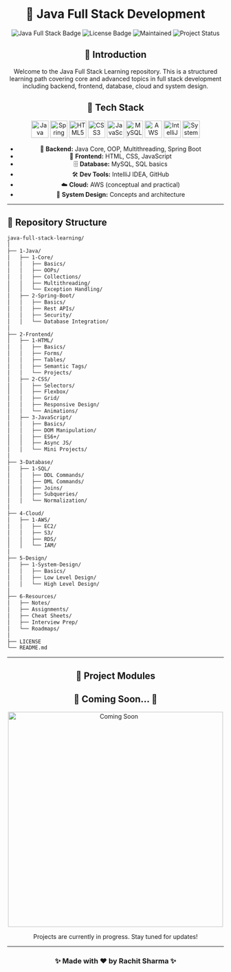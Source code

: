 <h1 align="center">🚀 Java Full Stack Development</h1>

<p align="center">
  <img src="https://img.shields.io/badge/Java-Full%20Stack-blue" alt="Java Full Stack Badge">
  <img src="https://img.shields.io/badge/License-MIT-green.svg" alt="License Badge">
  <img src="https://img.shields.io/badge/Maintained-Yes-brightgreen" alt="Maintained">
  <img src="https://img.shields.io/badge/Status-Active-brightgreen" alt="Project Status">
</p>

 <h2 align="center"> 📖 Introduction </h2>
<p align="center">
Welcome to the Java Full Stack Learning repository. This is a structured learning path covering core and advanced topics in full stack development including backend, frontend, database, cloud and system design.
</p>

 <h2 align="center"> 🧰 Tech Stack </h2>
<p align="center">
  <img src="https://cdn.jsdelivr.net/gh/devicons/devicon/icons/java/java-original.svg" alt="Java" width="40" height="40"/>
  <img src="https://cdn.jsdelivr.net/gh/devicons/devicon/icons/spring/spring-original.svg" alt="Spring Boot" width="40" height="40"/>
  <img src="https://cdn.jsdelivr.net/gh/devicons/devicon/icons/html5/html5-original.svg" alt="HTML5" width="40" height="40"/>
  <img src="https://cdn.jsdelivr.net/gh/devicons/devicon/icons/css3/css3-original.svg" alt="CSS3" width="40" height="40"/>
  <img src="https://cdn.jsdelivr.net/gh/devicons/devicon/icons/javascript/javascript-original.svg" alt="JavaScript" width="40" height="40"/>
  <img src="https://cdn.jsdelivr.net/gh/devicons/devicon/icons/mysql/mysql-original.svg" alt="MySQL" width="40" height="40"/>
  <img src="https://img.icons8.com/color/48/000000/amazon-web-services.png" alt="AWS" width="40" height="40"/>
  <img src="https://cdn.jsdelivr.net/gh/devicons/devicon/icons/intellij/intellij-original.svg" alt="IntelliJ IDEA" width="40" height="40"/>
  <img src="https://cdn-icons-png.flaticon.com/512/1234/1234609.png" alt="System Design" width="40" height="40"/>
</p>

<div align="center">
  <ul>
    <li>🔧 <strong>Backend:</strong> Java Core, OOP, Multithreading, Spring Boot</li>
    <li>🎨 <strong>Frontend:</strong> HTML, CSS, JavaScript</li>
    <li>🗄️ <strong>Database:</strong> MySQL, SQL basics</li>
    <li>🛠️ <strong>Dev Tools:</strong> IntelliJ IDEA, GitHub</li>
    <li>☁️ <strong>Cloud:</strong> AWS (conceptual and practical)</li>
    <li>🧠 <strong>System Design:</strong> Concepts and architecture</li>
  </ul>
</div>


---

<h2> 📁 Repository Structure </h2>

```bash
java-full-stack-learning/
│
├── 1-Java/
│   ├── 1-Core/
│   │   ├── Basics/
│   │   ├── OOPs/
│   │   ├── Collections/
│   │   ├── Multithreading/
│   │   └── Exception Handling/
│   ├── 2-Spring-Boot/
│   │   ├── Basics/
│   │   ├── Rest APIs/
│   │   ├── Security/
│   │   └── Database Integration/
│
├── 2-Frontend/
│   ├── 1-HTML/
│   │   ├── Basics/
│   │   ├── Forms/
│   │   ├── Tables/
│   │   ├── Semantic Tags/
│   │   └── Projects/
│   ├── 2-CSS/
│   │   ├── Selectors/
│   │   ├── Flexbox/
│   │   ├── Grid/
│   │   ├── Responsive Design/
│   │   └── Animations/
│   ├── 3-JavaScript/
│   │   ├── Basics/
│   │   ├── DOM Manipulation/
│   │   ├── ES6+/
│   │   ├── Async JS/
│   │   └── Mini Projects/
│
├── 3-Database/
│   ├── 1-SQL/
│   │   ├── DDL Commands/
│   │   ├── DML Commands/
│   │   ├── Joins/
│   │   ├── Subqueries/
│   │   └── Normalization/
│
├── 4-Cloud/
│   ├── 1-AWS/
│   │   ├── EC2/
│   │   ├── S3/
│   │   ├── RDS/
│   │   └── IAM/
│
├── 5-Design/
│   ├── 1-System-Design/
│   │   ├── Basics/
│   │   ├── Low Level Design/
│   │   └── High Level Design/
│
├── 6-Resources/
│   ├── Notes/
│   ├── Assignments/
│   ├── Cheat Sheets/
│   ├── Interview Prep/
│   └── Roadmaps/
│
├── LICENSE
└── README.md

```

---

<h2 align="center"> 🧪 Project Modules </h2>

<div align="center">
  <h2>🚧 <strong>Coming Soon...</strong> 🚧</h2>
  <img src="https://your-image-url.com/coming-soon-banner.png" alt="Coming Soon" width="500">
  <p>Projects are currently in progress. Stay tuned for updates!</p>
</div>


---

<p align="center">
<h3 align="center">✨ Made with ❤️ by Rachit Sharma ✨</h3>
 </p>
